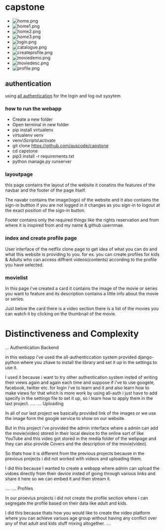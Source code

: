 # capstone

- ![home.png](demoimages/home.png)
- ![home1.png](demoimages/home1.png)
- ![home2.png](demoimages/home2.png)
- ![home3.png](demoimages/home3.png)
- ![login.png](demoimages/login.png)
- ![catalogue.png](demoimages/catalogue.png)
- ![createprofile.png](demoimages/createprofile.png)
- ![moviedemo.png](demoimages/moviedemo.png)
- ![moviedesc.png](demoimages/moviedesc.png)
- ![profile.png](demoimages/profile.png)
## authentication

using [all authentication](https://django-allauth.readthedocs.io/en/latest/installation.html) for the login and log out sysytem

### how to run the webapp

- Create a new folder
- Open terminal in new folder
- pip install virtualenv
- virtualenv venv
- venv\Scripts\activate
- git clone https://github.com/auscode/capstone
- cd capstone
- pip3 install -r requirements.txt
- python manage.py runserver

### layoutpage

this page contains the layout of the website it conatins the features of the navbar and the footer of the page itself.

The navabr contains the image(logo) of the website and it also contains the sign-in buttton if you are not logged in it changes as you sign-in to logout at the exact position of the sign-in button.

Footer contains only the required things like the rights reservation and from where it is inspired from and my name & github usernmae.

### index and create profile page

User interface of the netflix clone page to get idea of what you can do and what this website is providing to you.
for ex. you can create profiles for kids & Adults who can access diffrent videos(contents) according to the profile you have selected.

### movielist

In this page i've created a card it contains the image of the movie or series you want to feature and its description contains a little info about the movie or series.

Just below the card there is a video section there is a list of the movies you can watch it by clicking on the thumbnail of the movie.

# Distinctiveness and Complexity

...
Authentication Backend

in this webapp i've used the all-authenticcation system provided django-python where you zhave to install the library and set it up in the settings to use it.

I used it because i want to try other authentication system insted of writing their views again and again each time and suppose if i've to use googele, facebook, twitter etc. for login i've to learn and it and also learn how to make views for that which is more work by using all-auth i just have to add specify in the settings file to set it up, so i learn how to apply them in the last project.
....
....
Uploading

In all of our last project we basically provided link of the images or we use the image form the google service to show on our website.

But in this project i've provided the admin interface where a admin can add the movie(video) stored in their local device to the online sort of like YouTube and this video got stored in the media folder of the webpage and they can also provide Covers and the description of the movie(video).

So thats how it is different from the previous projects because in the previous projects i did not worked with videos and uploading them.

I did this because I wanted to create a webapp where admin can upload the vidoes directly from their device insted of going through various links and share it here so we can embed it and then stream it.

....
....
Profiles

In our proevius projects i did not create the profile section where i can segregate the profile based on their data like adult and kids.

I did this because thats how you would like to create the video platform where you can achieve variuos age group without having any conflict over any of that adult and kids stuff mixing altogether.
....
